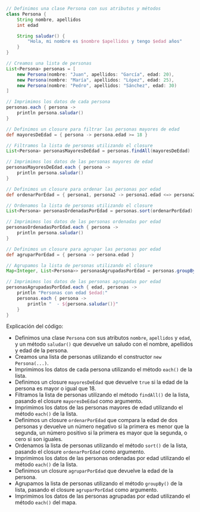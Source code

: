 ```groovy
// Definimos una clase Persona con sus atributos y métodos
class Persona {
    String nombre, apellidos
    int edad

    String saludar() {
        "Hola, mi nombre es $nombre $apellidos y tengo $edad años"
    }
}

// Creamos una lista de personas
List<Persona> personas = [
    new Persona(nombre: "Juan", apellidos: "García", edad: 20),
    new Persona(nombre: "María", apellidos: "López", edad: 25),
    new Persona(nombre: "Pedro", apellidos: "Sánchez", edad: 30)
]

// Imprimimos los datos de cada persona
personas.each { persona ->
    println persona.saludar()
}

// Definimos un closure para filtrar las personas mayores de edad
def mayoresDeEdad = { persona -> persona.edad >= 18 }

// Filtramos la lista de personas utilizando el closure
List<Persona> personasMayoresDeEdad = personas.findAll(mayoresDeEdad)

// Imprimimos los datos de las personas mayores de edad
personasMayoresDeEdad.each { persona ->
    println persona.saludar()
}

// Definimos un closure para ordenar las personas por edad
def ordenarPorEdad = { persona1, persona2 -> persona1.edad <=> persona2.edad }

// Ordenamos la lista de personas utilizando el closure
List<Persona> personasOrdenadasPorEdad = personas.sort(ordenarPorEdad)

// Imprimimos los datos de las personas ordenadas por edad
personasOrdenadasPorEdad.each { persona ->
    println persona.saludar()
}

// Definimos un closure para agrupar las personas por edad
def agruparPorEdad = { persona -> persona.edad }

// Agrupamos la lista de personas utilizando el closure
Map<Integer, List<Persona>> personasAgrupadasPorEdad = personas.groupBy(agruparPorEdad)

// Imprimimos los datos de las personas agrupadas por edad
personasAgrupadasPorEdad.each { edad, personas ->
    println "Personas con edad $edad:"
    personas.each { persona ->
        println "  - ${persona.saludar()}"
    }
}
```

Explicación del código:

* Definimos una clase `Persona` con sus atributos `nombre`, `apellidos` y `edad`, y un método `saludar()` que devuelve un saludo con el nombre, apellidos y edad de la persona.
* Creamos una lista de personas utilizando el constructor `new Persona(...)`.
* Imprimimos los datos de cada persona utilizando el método `each()` de la lista.
* Definimos un closure `mayoresDeEdad` que devuelve `true` si la edad de la persona es mayor o igual que 18.
* Filtramos la lista de personas utilizando el método `findAll()` de la lista, pasando el closure `mayoresDeEdad` como argumento.
* Imprimimos los datos de las personas mayores de edad utilizando el método `each()` de la lista.
* Definimos un closure `ordenarPorEdad` que compara la edad de dos personas y devuelve un número negativo si la primera es menor que la segunda, un número positivo si la primera es mayor que la segunda, o cero si son iguales.
* Ordenamos la lista de personas utilizando el método `sort()` de la lista, pasando el closure `ordenarPorEdad` como argumento.
* Imprimimos los datos de las personas ordenadas por edad utilizando el método `each()` de la lista.
* Definimos un closure `agruparPorEdad` que devuelve la edad de la persona.
* Agrupamos la lista de personas utilizando el método `groupBy()` de la lista, pasando el closure `agruparPorEdad` como argumento.
* Imprimimos los datos de las personas agrupadas por edad utilizando el método `each()` del mapa.